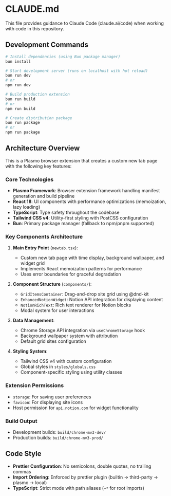 # CLAUDE.md

This file provides guidance to Claude Code (claude.ai/code) when working with code in this repository.

## Development Commands

```bash
# Install dependencies (using Bun package manager)
bun install

# Start development server (runs on localhost with hot reload)
bun run dev
# or
npm run dev

# Build production extension
bun run build
# or
npm run build

# Create distribution package
bun run package
# or
npm run package
```

## Architecture Overview

This is a Plasmo browser extension that creates a custom new tab page with the following key features:

### Core Technologies
- **Plasmo Framework**: Browser extension framework handling manifest generation and build pipeline
- **React 18**: UI components with performance optimizations (memoization, lazy loading)
- **TypeScript**: Type safety throughout the codebase
- **Tailwind CSS v4**: Utility-first styling with PostCSS configuration
- **Bun**: Primary package manager (fallback to npm/pnpm supported)

### Key Components Architecture

1. **Main Entry Point** (`newtab.tsx`): 
   - Custom new tab page with time display, background wallpaper, and widget grid
   - Implements React memoization patterns for performance
   - Uses error boundaries for graceful degradation

2. **Component Structure** (`components/`):
   - `GridItemsContainer`: Drag-and-drop site grid using @dnd-kit
   - `EnhancedNotionWidget`: Notion API integration for displaying content
   - `NotionRichText`: Rich text renderer for Notion blocks
   - Modal system for user interactions

3. **Data Management**:
   - Chrome Storage API integration via `useChromeStorage` hook
   - Background wallpaper system with attribution
   - Default grid sites configuration

4. **Styling System**:
   - Tailwind CSS v4 with custom configuration
   - Global styles in `styles/globals.css`
   - Component-specific styling using utility classes

### Extension Permissions
- `storage`: For saving user preferences
- `favicon`: For displaying site icons
- Host permission for `api.notion.com` for widget functionality

### Build Output
- Development builds: `build/chrome-mv3-dev/`
- Production builds: `build/chrome-mv3-prod/`

## Code Style

- **Prettier Configuration**: No semicolons, double quotes, no trailing commas
- **Import Ordering**: Enforced by prettier plugin (builtin → third-party → plasmo → local)
- **TypeScript**: Strict mode with path aliases (`~*` for root imports)